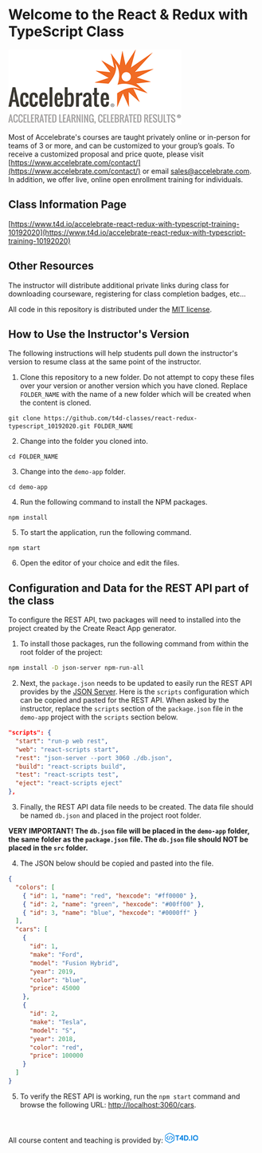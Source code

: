 # Welcome to the React & Redux with TypeScript Class

![Accelebrate Logo](images/accelebrate-logo.png "Accelebrate Logo")

Most of Accelebrate's courses are taught privately online or in-person for teams of 3 or more, and can be customized to your group’s goals. To receive a customized proposal and price quote, please visit [https://www.accelebrate.com/contact/](https://www.accelebrate.com/contact/) or email [sales@accelebrate.com](sales@accelebrate.com). In addition, we offer live, online open enrollment training for individuals.

## Class Information Page

[https://www.t4d.io/accelebrate-react-redux-with-typescript-training-10192020](https://www.t4d.io/accelebrate-react-redux-with-typescript-training-10192020)

## Other Resources

The instructor will distribute additional private links during class for downloading courseware, registering for class completion badges, etc...

All code in this repository is distributed under the [MIT license](license.txt).

## How to Use the Instructor's Version

The following instructions will help students pull down the instructor's version to resume class at the same point of the instructor.

1. Clone this repository to a new folder. Do not attempt to copy these files over your version or another version which you have cloned. Replace `FOLDER_NAME` with the name of a new folder which will be created when the content is cloned.

```
git clone https://github.com/t4d-classes/react-redux-typescript_10192020.git FOLDER_NAME
```

2. Change into the folder you cloned into.

```
cd FOLDER_NAME
```

3. Change into the `demo-app` folder.

```
cd demo-app
```

4. Run the following command to install the NPM packages.

```
npm install
```

5. To start the application, run the following command.

```
npm start
```

6. Open the editor of your choice and edit the files.

## Configuration and Data for the REST API part of the class

To configure the REST API, two packages will need to installed into the project created by the Create React App generator.

1. To install those packages, run the following command from within the root folder of the project:

```bash
npm install -D json-server npm-run-all
```

2. Next, the `package.json` needs to be updated to easily run the REST API provides by the [JSON Server](https://github.com/typicode/json-server). Here is the `scripts` configuration which can be copied and pasted for the REST API. When asked by the instructor, replace the `scripts` section of the `package.json` file in the `demo-app` project with the `scripts` section below.

```json
"scripts": {
  "start": "run-p web rest",
  "web": "react-scripts start",
  "rest": "json-server --port 3060 ./db.json",
  "build": "react-scripts build",
  "test": "react-scripts test",
  "eject": "react-scripts eject"
},
```

3. Finally, the REST API data file needs to be created. The data file should be named `db.json` and placed in the project root folder.

**VERY IMPORTANT! The `db.json` file will be placed in the `demo-app` folder, the same folder as the `package.json` file. The `db.json` file should **NOT** be placed in the `src` folder.**

4. The JSON below should be copied and pasted into the file.

```json
{
  "colors": [
    { "id": 1, "name": "red", "hexcode": "#ff0000" },
    { "id": 2, "name": "green", "hexcode": "#00ff00" },
    { "id": 3, "name": "blue", "hexcode": "#0000ff" }
  ],
  "cars": [
    {
      "id": 1,
      "make": "Ford",
      "model": "Fusion Hybrid",
      "year": 2019,
      "color": "blue",
      "price": 45000
    },
    {
      "id": 2,
      "make": "Tesla",
      "model": "S",
      "year": 2018,
      "color": "red",
      "price": 100000
    }
  ]
}
```

5. To verify the REST API is working, run the `npm start` command and browse the following URL: [http://localhost:3060/cars](http://localhost:3060/cars).

<br><br>
All course content and teaching is provided by: [<img src="images/t4dio-logo.gif" alt="T4D.IO Logo">](http://www.t4d.io)
